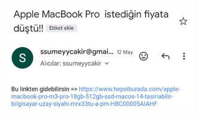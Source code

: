 ![image_alt](https://github.com/sumeyycakir/Fiyat-Takip-Uygulamasi-SMTP-Mail-Gonderimi/blob/20f6350db38df9523040263fc163292d262cf4da/Fiyat%20Takip/mail.jpg)
